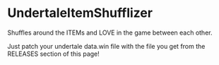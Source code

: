 # UndertaleItemShufflizer
Shuffles around the ITEMs and LOVE in the game between each other.

Just patch your undertale data.win file with the file you get from the RELEASES section of this page!
